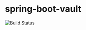 # spring-boot-vault

[![Build Status](https://travis-ci.org/sheremeta/spring-boot-jwt.svg?branch=master)](https://travis-ci.org/sheremeta/spring-boot-jwt)
